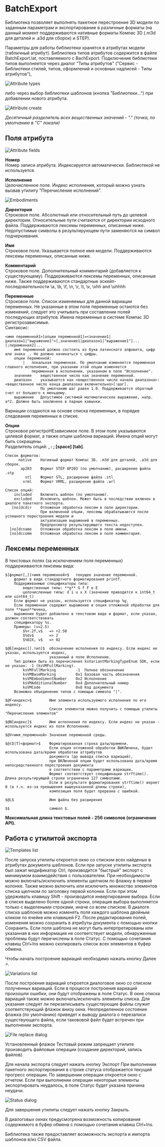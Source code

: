 ﻿# BatchExport

Библиотека позволяет выполнять пакетное перестроение 3D модели по заданным параметрам
и экспортирование в различные форматы (на данный момент поддерживаются нативные
форматы Компас 3D (.m3d для деталей и .a3d для сборок) и STEP).

Параметры для работы библиотеки хранятся в атрибутах модели (табличный атрибут).
Библиотека типов атрибутов содержится в файле BatchExport.lat, поставляемого с BachExport.
Подключение библиотеки типов выполняется через диалог "Типы атрибутов"
("Сервис - Библиотеки стилей, типов, оформлений и основных надписей - Типы атрибутов"),

![Attribute types](be1.png "Attribute types")

либо через выбор библиотеки шаблонов (кнопка "Библиотеки...") при добавлении нового атрибута.

![Attribute create](be2.png "Attribute create")

*Десятичный разделитель всех вещественных значений - "." (точка, по умолчанию в "C" локали)*

## Поля атрибута

![Attribute fields](be3.png "Attribute fields")

**Номер**  
Номер записи атрибута. Индексируется автоматически. Библиотекой не используется.

**Исполнение**  
Целочисленное поле. Индекс исполнения, который можно узнать вызвав утилиту "Перечисление исполнений".  

![Embodiments](be4.png "Embodiments")

**Директория**  
Строковое поле. Абсолютный или относительный путь до целевой директории.
Относительные пути считаются от директории исходного файла. Поддерживаются лексемы переменных, описанные ниже.
Недопустимые символы в результирующем пути заменяются на символ подчеркивания.

**Имя**  
Строковое поле. Указывается полное имя модели. Поддерживаются лексемы переменных, описанные ниже.

**Комментарий**  
Строковое поле. Дополнительный комментарий (добавляется к существующему).
Поддерживаются лексемы переменных, описанные ниже.
Также поддерживаются стандартные эскейп-последовательности \a, \b, \f, \n, \r, \t, \v, \xhh and \uhhhh

**Переменные**  
Строковое поле. Список изменяемых для данной вариации переменных.
Не указанные в этом поле переменные остаются без изменений, следует это учитывать при составлении полей
последующих атрибутов. Имена переменных в системе Компас 3D регистрозависимые.  
Синтаксис:  
```
<имя переменной1>[опции переменной1]=<значение1|диапазон1|"выражение1">[,значение1|диапазон1|"выражение1"]...[;переменная2]...
	имя переменной должно состоять из букв латинского алфавита, цифр или знака _. Не должно начинаться с цифры.
	опции переменной:
		|	локальная переменная. По умолчанию изменяется переменная главного исполнения, при указании этой опции изменяется
			переменная в исполнении, указанном в поле "Исполнение".
	значение	вещественное число как значение переменной.
	диапазон	указывается как <вещественное число начала диапазона>:<вещественное число конца диапазона включительно>[:шаг].
				По умолчанию шаг равен 1.0. Поддерживается обратный счет от большего к меньшему.
	выражение	Допустимое системой математическое выражение, напр. a*2. Должно быть заключено в парные кавычки.
```
Вариации создаются на основе списка переменных, в порядке следования переменных в списке.

**Опции**  
Строковое регистроНЕзависимое поле. В этом поле указываются целевой формат, а также опции шаблона вариаций. Имена опций могут быть сокращены.  
Разделитель опций: **, : ; [space] [tab]**.  
```
Список форматов:
      native	Нативный формат Компас 3D. .m3d для деталей, .a3d для сборок.
       ap203	Формат STEP AP203 (по умолчанию), расширение файла .stp
         stl	Формат STL, расширение файла .stl
        vrml	Формат VRML, расширение файла .wrl

Список опций:
    included	Включить шаблон (по умолчанию).
    excluded	Исключить шаблон. Может быть в последствии включен в диалоге пакетного экспорта.
   [no]dcdir	Отложеная обработка лексем в поле директории.
				При включеной опции, лексемы обрабатываются после успешного перестроения модели и
				актуализации выражений в переменных.
				Предпросмотр результирующего текста недоступен.
  [no]dcname	Отложеная обработка лексем в поле имени.
  [no]dccomm	Отложеная обработка лексем в поле комментария.
```

## Лексемы переменных
В текстовых полях (за исключением поля переменных) поддерживаются лексемы вида: 

```
$[формат[,]]<имя переменной>$	текущее значение переменной. 
	формат в виде стандартного форматирования printf.
	Поддерживаемые спецификаторы типа:
		вещественные типы: **g** G f F e E
		целочисленные типы: d i u x X (значение приводится к int64_t или uint64_t)
	Если формат не указан, используется спецификатор %g.
	Если переменная содержит выражение и опция отложеной обработки для поля **выкл**ючена,
	выражение будет добавлено в текстовом виде и формат, если указан, должен соответствовать
	спецификатору %s.
	Примеры: (v=2.5)
		$%+.2f,v$	=> +2.50
		$%dv$		=> 2
		$%02X, v$	=> 02

$@E[индекс][.тип]$	обозначение исполнения по индексу. Если индекс не указан, используется индекс,
					указанный в поле Исполнение.
	Тип должен быть из перечисления ksVariantMarkingTypeEnum SDK, если не указан: -1 (ksVMFullMarking).
		ksVMFullMarking			-1	Полное обозначение
		ksVMBaseMarking			0x1	Базовая часть обозначения
		ksVMEmbodimentNumber	0x2	Исполнение
		ksVMAdditionalNumber	0x4	Дополнительный номер
		ksVMCode				0x8	Код документа
	Возможно объединение типов с помощью символа "|".

$@F<индекс>$		Имя элемента используемого исполнения по его индексу.
					Список элементов можно получить с помощью утилиты "Перечисление элементов"  

$@N[индекс]$		Имя исполнения по индексу. Если индекс не указан - используется индекс из поля Исполнение.

$@V<имя_переменной>	Значение переменной среды.

$@(D|T)<формат>$	Форматированная строка даты/времени.
					Если опция отложеной обработки ВЫКЛючена, будет использована дата/время обработки аттрибутов
					документа (до вывода списка вариаций),
					при ВКЛюченой опции будет использована дата/время непосредственного перестроения документа
					в соответствии с параметрами вариации.
					Формат соответствует спецификации strftime(). Длина результирующей строки ограничена 127 символами.
					Если в результате форматирования strftime() вернет 0 (в т.ч. из-за превышения вышеуказанной длины строки),
					композиция поля будет прервана с ошибкой.

$@L$				Имя файла без расширения

$$					символ $.
```
**Максимальная длина текстовых полей - 256 символов (ограничение API).**

## Работа с утилитой экспорта
![Templates list](be6.png "Templates list")

После запуска утилиты откроется окно со списком всех найденых в атрибутах документа шаблонов.
Если при запуске утилиты экспорта был зажат модификатор Ctrl, производится "быстрый" экспорт
с минимумом взаимодействия с пользователем.
При необходимости можно включать/исключить элементы щелчком по флажку в первой колонке.
Также можно включить или исключить множество элементов списка щелчком по заголовку первой колонки.
Если при этом удерживать клавишу Shift - производится инвертирование выбора.
Если в списке выделено более одной строки, операция выбора выполняется только с выделеными строками,
иначе со всем списком.
В диалоге списка шаблонов можно изменять поля каждого шаблона двойным кликом по ячейке или клавишей F2.
После редактирования полей, изменения можно сохранить в атрибуты документа с помощью кнопки Сохранить.
Если поля шаблона не могут быть интерпретированы или указанная в них информация не соответствует модели,
обнаруженные проблемы будут перечислены в поле Статус.
С помощью сочетания клавиш Ctrl+Ins можно скопировать список всех элементов в буфер обмена.

Чтобы начать построение вариаций необходимо нажать кнопку Далее >.

![Variations list](be7.png "Variations list")

После построения вариаций откроется диалоговое окно со списком полученных вариаций.
Если в процессе построения вариаций произошли ошибки, они будут отображены в поле Статус.
В окне списка вариаций также можно включать/исключать элементы списка.
Для указания следует ли перезаписывать существующие файлы служит соответствующий флажок внизу окна.
Неопределенное состояние флажка (по умолчанию) приведет к выводу диалога о перезаписи существующего файла,
если такововой файл будет встречен при выполнении экспорта.

![File replace dialog](be8.png "File replace dialog")

Установленный флажок Тестовый режим запрещает утилите производить файловые операции (создание директорий, запись файлов).

Для начала экспорта следует нажать кнопку Экспорт
При выполнении пакетного экспортирования в строке статуса отображается текущий прогресс операции.
По завершении операции откроется окно с отчетом.
Если при выполнении операции некоторые элементы экспортировать неудалось, в поле Статус будет указана причина неудачи.

![Status dialog](be9.png "Status dialog")

Для завершения утилиты следует нажать кнопку Закрыть.

В диалоговых окнах предусмотрена возможность копирования содержимого в буфер обмена с помощью сочетания клавиш Ctrl+Ins.

Библиотека также предоставляет возможность экспорта и импорта шаблонов в/из CSV файла.
